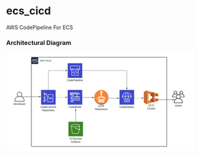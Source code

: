 # ecs_cicd
AWS CodePipeline For ECS

### Architectural Diagram
![Diagram](Architectural_Diagramv1.png)
